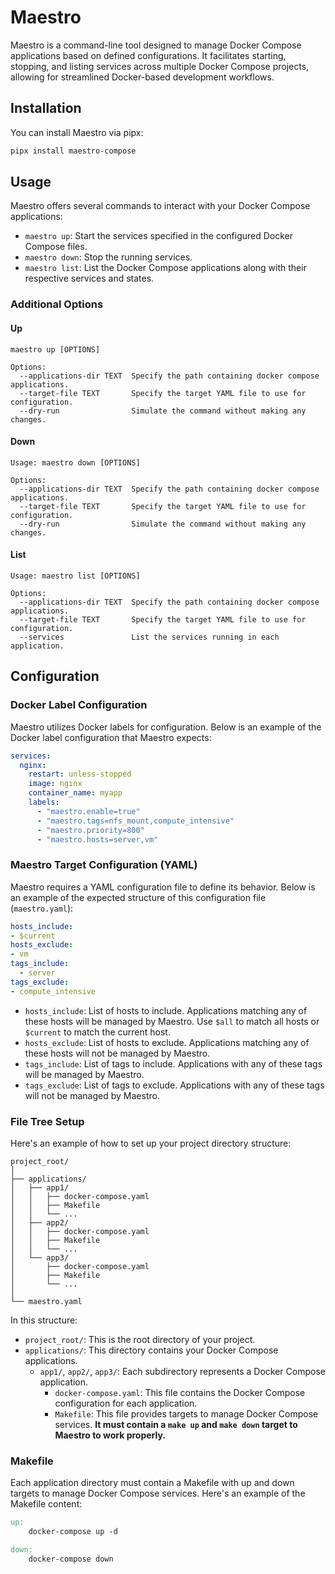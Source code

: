# Maestro

Maestro is a command-line tool designed to manage Docker Compose applications based on defined configurations. It facilitates starting, stopping, and listing services across multiple Docker Compose projects, allowing for streamlined Docker-based development workflows.

## Installation

You can install Maestro via pipx:

```bash
pipx install maestro-compose
```

## Usage

Maestro offers several commands to interact with your Docker Compose applications:

- `maestro up`: Start the services specified in the configured Docker Compose files.
- `maestro down`: Stop the running services.
- `maestro list`: List the Docker Compose applications along with their respective services and states.

### Additional Options

#### Up
```
maestro up [OPTIONS]

Options:
  --applications-dir TEXT  Specify the path containing docker compose applications.
  --target-file TEXT       Specify the target YAML file to use for configuration.
  --dry-run                Simulate the command without making any changes.
```

#### Down
```
Usage: maestro down [OPTIONS]

Options:
  --applications-dir TEXT  Specify the path containing docker compose applications.
  --target-file TEXT       Specify the target YAML file to use for configuration.
  --dry-run                Simulate the command without making any changes.
```

#### List
```
Usage: maestro list [OPTIONS]

Options:
  --applications-dir TEXT  Specify the path containing docker compose applications.
  --target-file TEXT       Specify the target YAML file to use for configuration.
  --services               List the services running in each application.
```

## Configuration

### Docker Label Configuration

Maestro utilizes Docker labels for configuration. Below is an example of the Docker label configuration that Maestro expects:

```yaml
services:
  nginx:
    restart: unless-stopped
    image: nginx
    container_name: myapp
    labels:
      - "maestro.enable=true"
      - "maestro.tags=nfs_mount,compute_intensive"
      - "maestro.priority=800"
      - "maestro.hosts=server,vm"
```

### Maestro Target Configuration (YAML)

Maestro requires a YAML configuration file to define its behavior. Below is an example of the expected structure of this configuration file (`maestro.yaml`):

```yaml
hosts_include:
- $current
hosts_exclude:
- vm
tags_include:
  - server
tags_exclude:
- compute_intensive
```
- `hosts_include`: List of hosts to include. Applications matching any of these hosts will be managed by Maestro. Use `$all` to match all hosts or `$current` to match the current host.
- `hosts_exclude`: List of hosts to exclude. Applications matching any of these hosts will not be managed by Maestro.
- `tags_include`: List of tags to include. Applications with any of these tags will be managed by Maestro.
- `tags_exclude`: List of tags to exclude. Applications with any of these tags will not be managed by Maestro.

### File Tree Setup

Here's an example of how to set up your project directory structure:

```
project_root/
│
├── applications/
│   ├── app1/
│   │   ├── docker-compose.yaml
│   │   ├── Makefile
│   │   └── ...
│   ├── app2/
│   │   ├── docker-compose.yaml
│   │   ├── Makefile
│   │   └── ...
│   └── app3/
│       ├── docker-compose.yaml
│       ├── Makefile
│       └── ...
│
└── maestro.yaml
```

In this structure:

- `project_root/`: This is the root directory of your project.
- `applications/`: This directory contains your Docker Compose applications.
  - `app1/`, `app2/`, `app3/`: Each subdirectory represents a Docker Compose application.
    - `docker-compose.yaml`: This file contains the Docker Compose configuration for each application.
    - `Makefile`: This file provides targets to manage Docker Compose services. **It must contain a `make up` and `make down` target to Maestro to work properly.**

### Makefile
Each application directory must contain a Makefile with up and down targets to manage Docker Compose services. Here's an example of the Makefile content:

```makefile
up:
    docker-compose up -d

down:
    docker-compose down
```